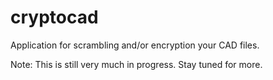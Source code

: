 cryptocad
=========

Application for scrambling and/or encryption your CAD files.


Note: This is still very much in progress. Stay tuned for more.

